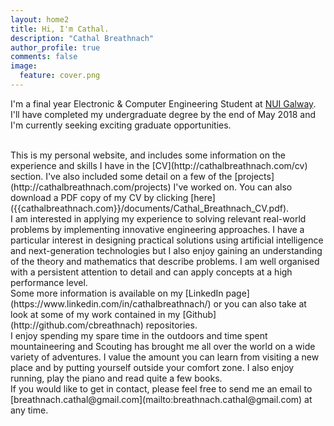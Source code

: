 ```yaml
---
layout: home2
title: Hi, I'm Cathal.
description: "Cathal Breathnach"
author_profile: true
comments: false
image:
  feature: cover.png
---
```


I'm a final year Electronic & Computer Engineering Student at [NUI Galway](http://www.nuigalway.ie/). I'll have completed my undergraduate degree by the end of May 2018 and I'm currently seeking exciting graduate opportunities.

<br />
This is my personal website, and includes some information on the experience and skills I have in the [CV](http://cathalbreathnach.com/cv) section. I've also included some detail on a few of the [projects](http://cathalbreathnach.com/projects) I've worked on. You can also download a PDF copy of my CV by clicking [here]({{cathalbreathnach.com}}/documents/Cathal_Breathnach_CV.pdf). 
<!--Change this CV file before finalising-->

<br />
I am interested in applying my experience to solving relevant real-world problems by implementing innovative engineering approaches. I have a particular interest in designing practical solutions using artificial intelligence and next-generation technologies but I also enjoy gaining an understanding of the theory and mathematics that describe problems. I am well organised with a persistent attention to detail and can apply concepts at a high performance level.

<br />
Some more information is available on my [LinkedIn page](https://www.linkedin.com/in/cathalbreathnach/) or you can also take at look at some of my work contained in my [Github](http://github.com/cbreathnach) repositories.

<br />
I enjoy spending my spare time in the outdoors and time spent mountaineering and Scouting has brought me all over the world on a wide variety of adventures. I value the amount you can learn from visiting a new place and by putting yourself outside your comfort zone. I also enjoy running, play the piano and read quite a few books.

<br />
If you would like to get in contact, please feel free to send me an email to [breathnach.cathal@gmail.com](mailto:breathnach.cathal@gmail.com) at any time.
